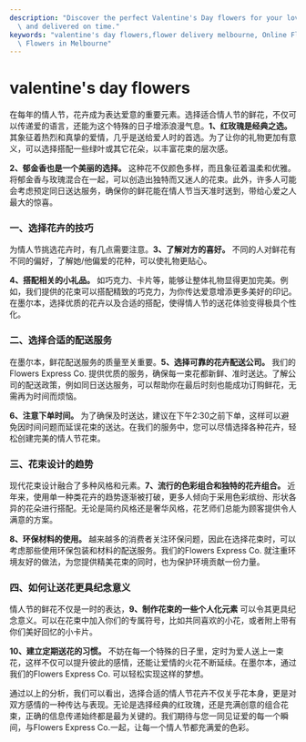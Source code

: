 ```yaml
---
description: "Discover the perfect Valentine's Day flowers for your loved ones, beautifully arranged\
  \ and delivered on time."
keywords: "valentine's day flowers,flower delivery melbourne, Online Flower Delivery,Send Fresh\
  \ Flowers in Melbourne"
---
```

# valentine's day flowers

在每年的情人节，花卉成为表达爱意的重要元素。选择适合情人节的鲜花，不仅可以传递爱的语言，还能为这个特殊的日子增添浪漫气息。**1、红玫瑰是经典之选。** 其象征着热烈和真挚的爱情，几乎是送给爱人时的首选。为了让你的礼物更加有意义，可以选择搭配一些绿叶或其它花朵，以丰富花束的层次感。

**2、郁金香也是一个美丽的选择。** 这种花不仅颜色多样，而且象征着温柔和优雅。将郁金香与玫瑰混合在一起，可以创造出独特而又迷人的花束。此外，许多人可能会考虑预定同日送达服务，确保你的鲜花能在情人节当天准时送到，带给心爱之人最大的惊喜。

### 一、选择花卉的技巧

为情人节挑选花卉时，有几点需要注意。**3、了解对方的喜好。** 不同的人对鲜花有不同的偏好，了解她/他偏爱的花种，可以使礼物更贴心。 

**4、搭配相关的小礼品。** 如巧克力、卡片等，能够让整体礼物显得更加完美。例如，我们提供的花束可以搭配精致的巧克力，为你传达爱意增添更多美好的印记。在墨尔本，选择优质的花卉以及合适的搭配，使得情人节的送花体验变得极具个性化。

### 二、选择合适的配送服务

在墨尔本，鲜花配送服务的质量至关重要。**5、选择可靠的花卉配送公司。** 我们的Flowers Express Co. 提供优质的服务，确保每一束花都新鲜、准时送达。了解公司的配送政策，例如同日送达服务，可以帮助你在最后时刻也能成功订购鲜花，无需再为时间而烦恼。

**6、注意下单时间。** 为了确保及时送达，建议在下午2:30之前下单，这样可以避免因时间问题而延误花束的送达。在我们的服务中，您可以尽情选择各种花卉，轻松创建完美的情人节花束。

### 三、花束设计的趋势

现代花束设计融合了多种风格和元素。**7、流行的色彩组合和独特的花卉组合。** 近年来，使用单一种类花卉的趋势逐渐被打破，更多人倾向于采用色彩缤纷、形状各异的花朵进行搭配。无论是简约风格还是奢华风格，花艺师们总能为顾客提供令人满意的方案。

**8、环保材料的使用。** 越来越多的消费者关注环保问题，因此在选择花束时，可以考虑那些使用环保包装和材料的配送服务。我们的Flowers Express Co. 就注重环境友好的做法，为您提供精美花束的同时，也为保护环境贡献一份力量。

### 四、如何让送花更具纪念意义

情人节的鲜花不仅是一时的表达，**9、制作花束的一些个人化元素** 可以令其更具纪念意义。可以在花束中加入你们的专属符号，比如共同喜欢的小花，或者附上带有你们美好回忆的小卡片。

**10、建立定期送花的习惯。** 不妨在每一个特殊的日子里，定时为爱人送上一束花，这样不仅可以提升彼此的感情，还能让爱情的火花不断延续。在墨尔本，通过我们的Flowers Express Co. 可以轻松实现这样的梦想。

通过以上的分析，我们可以看出，选择合适的情人节花卉不仅关乎花本身，更是对双方感情的一种传达与表现。无论是选择经典的红玫瑰，还是充满创意的组合花束，正确的信息传递始终都是最为关键的。我们期待与您一同见证爱的每一个瞬间，与Flowers Express Co.一起，让每一个情人节都充满爱的色彩。
